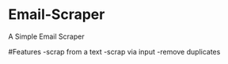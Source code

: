 # Email-Scraper
A Simple Email Scraper

#Features
-scrap from a text
-scrap via input
-remove duplicates
